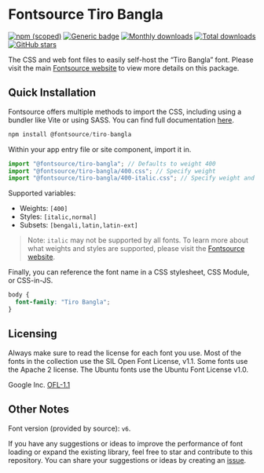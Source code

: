 # Fontsource Tiro Bangla

[![npm (scoped)](https://img.shields.io/npm/v/@fontsource/tiro-bangla?color=brightgreen)](https://www.npmjs.com/package/@fontsource/tiro-bangla) [![Generic badge](https://img.shields.io/badge/fontsource-passing-brightgreen)](https://github.com/fontsource/fontsource) [![Monthly downloads](https://badgen.net/npm/dm/@fontsource/tiro-bangla)](https://github.com/fontsource/fontsource) [![Total downloads](https://badgen.net/npm/dt/@fontsource/tiro-bangla)](https://github.com/fontsource/fontsource) [![GitHub stars](https://img.shields.io/github/stars/fontsource/fontsource.svg?style=social&label=Star)](https://github.com/fontsource/fontsource/stargazers)

The CSS and web font files to easily self-host the “Tiro Bangla” font. Please visit the main [Fontsource website](https://fontsource.org/fonts/tiro-bangla) to view more details on this package.

## Quick Installation

Fontsource offers multiple methods to import the CSS, including using a bundler like Vite or using SASS. You can find full documentation [here](https://fontsource.org/docs/getting-started/introduction).

```javascript
npm install @fontsource/tiro-bangla
```

Within your app entry file or site component, import it in.

```javascript
import "@fontsource/tiro-bangla"; // Defaults to weight 400
import "@fontsource/tiro-bangla/400.css"; // Specify weight
import "@fontsource/tiro-bangla/400-italic.css"; // Specify weight and style
```

Supported variables:
- Weights: `[400]`
- Styles: `[italic,normal]`
- Subsets: `[bengali,latin,latin-ext]`

> Note: `italic` may not be supported by all fonts. To learn more about what weights and styles are supported, please visit the [Fontsource website](https://fontsource.org/fonts/tiro-bangla).

Finally, you can reference the font name in a CSS stylesheet, CSS Module, or CSS-in-JS.

```css
body {
  font-family: "Tiro Bangla";
}
```

## Licensing
Always make sure to read the license for each font you use. Most of the fonts in the collection use the SIL Open Font License, v1.1. Some fonts use the Apache 2 license. The Ubuntu fonts use the Ubuntu Font License v1.0.

Google Inc.
[OFL-1.1](http://scripts.sil.org/OFL)

## Other Notes
Font version (provided by source): `v6`.

If you have any suggestions or ideas to improve the performance of font loading or expand the existing library, feel free to star and contribute to this repository. You can share your suggestions or ideas by creating an [issue](https://github.com/fontsource/fontsource/issues).